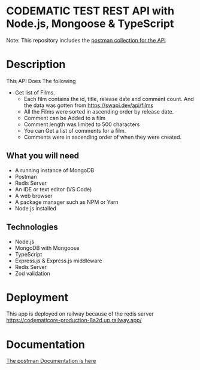 # CODEMATIC TEST REST API with Node.js, Mongoose & TypeScript

Note: This repository includes the [postman collection for the API](postman_collection.json)

# Description

This API Does The following

- Get list of Films.
  - Each film contains the id, title, release date and comment count. And the data was gotten from https://swapi.dev/api/films
  - All the Films were sorted in ascending order by release date.
  - Comment can be Added to a film
  - Comment length was limited to 500 characters
  - You can Get a list of comments for a film.
  - Comments were in ascending order of when they were created.

## What you will need

- A running instance of MongoDB
- Postman
- Redis Server
- An IDE or text editor (VS Code)
- A web browser
- A package manager such as NPM or Yarn
- Node.js installed

## Technologies

- Node.js
- MongoDB with Mongoose
- TypeScript
- Express.js & Express.js middleware
- Redis Server
- Zod validation

# Deployment

This app is deployed on railway because of the redis server https://codematicore-production-8a2d.up.railway.app/

# Documentation

[The postman Documentation is here](https://documenter.getpostman.com/view/24158326/2s93JtP31j)
